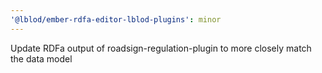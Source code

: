 ```yaml
---
'@lblod/ember-rdfa-editor-lblod-plugins': minor
---
```


Update RDFa output of roadsign-regulation-plugin to more closely match the data model
